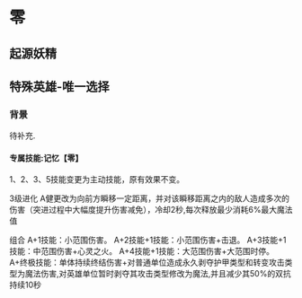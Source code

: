 # 零
## 起源妖精
## 特殊英雄-唯一选择
### 背景
待补充.

#### 专属技能:记忆【零】
1、2、3、5技能变更为主动技能，原有效果不变。

3级进化
A健更改为向前方瞬移一定距离，并对该瞬移距离之内的敌人造成多次的伤害（突进过程中大幅度提升伤害减免），冷却2秒,每次释放最少消耗6%最大魔法值

组合
A+1技能：小范围伤害。
A+2技能+1技能：小范围伤害+击退。
A+3技能+1技能：中范围伤害+心灵之火。
A+4技能+1技能：大范围伤害+大范围时停。
A+终极技能：单体持续终结伤害+对普通单位造成永久剥夺护甲类型和转变攻击类型为魔法伤害,对英雄单位暂时剥夺其攻击类型修改为魔法,并且减少其50%的双抗持续10秒
